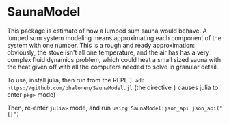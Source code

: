 # SaunaModel
This package is estimate of how a lumped sum sauna would behave. A lumped sum system modeling means approximating each component of the system with one number. This is a rough and ready approximation: obviously, the stove isn't all one temperature, and the air has has a very complex fluid dynamics problem, which could heat a small sized sauna with the heat given off with all the computers needed to solve in granular detail.

To use, install julia, then run from the REPL
`] add https://github.com/bhalonen/SaunaModel.jl` (the directive `]` causes julia to enter `pkg>` mode)

Then, re-enter `julia>` mode, and run 
`using SaunaModel:json_api
json_api("{}")`
